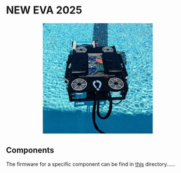 # NEW EVA 2025
<p align="center">
<img src="docs/eva.jpg" width="60%" height="60%">
</p>

## Components
The firmware for a specific component can be find in [this](firmware/) directory......